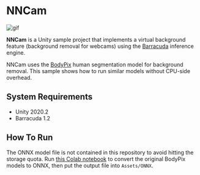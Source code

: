 NNCam
=====

![gif](https://i.imgur.com/H3IMUHR.gif)

**NNCam** is a Unity sample project that implements a virtual background
feature (background removal for webcams) using the [Barracuda] inference
engine.

[Barracuda]: https://docs.unity3d.com/Packages/com.unity.barracuda@latest

NNCam uses the [BodyPix] human segmentation model for background removal. This
sample shows how to run similar models without CPU-side overhead.

[BodyPix]: https://blog.tensorflow.org/2019/11/updated-bodypix-2.html

System Requirements
-------------------

- Unity 2020.2
- Barracuda 1.2

How To Run
----------

The ONNX model file is not contained in this repository to avoid hitting the
storage quota. Run [this Colab notebook] to convert the original BodyPix models
to ONNX, then put the output file into `Assets/ONNX`.

[this Colab notebook]:
  https://colab.research.google.com/drive/1ikOMoqOX7TSBNId0lGaQ_kIyDF2GV3M3?usp=sharing 
